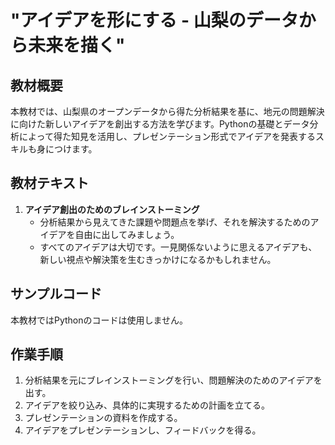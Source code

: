 # "アイデアを形にする - 山梨のデータから未来を描く"

## 教材概要
本教材では、山梨県のオープンデータから得た分析結果を基に、地元の問題解決に向けた新しいアイデアを創出する方法を学びます。Pythonの基礎とデータ分析によって得た知見を活用し、プレゼンテーション形式でアイデアを発表するスキルも身につけます。

## 教材テキスト
1. **アイデア創出のためのブレインストーミング**
    - 分析結果から見えてきた課題や問題点を挙げ、それを解決するためのアイデアを自由に出してみましょう。
    - すべてのアイデアは大切です。一見関係ないように思えるアイデアも、新しい視点や解決策を生むきっかけになるかもしれません。

## サンプルコード
本教材ではPythonのコードは使用しません。

## 作業手順
1. 分析結果を元にブレインストーミングを行い、問題解決のためのアイデアを出す。
2. アイデアを絞り込み、具体的に実現するための計画を立てる。
3. プレゼンテーションの資料を作成する。
4. アイデアをプレゼンテーションし、フィードバックを得る。
